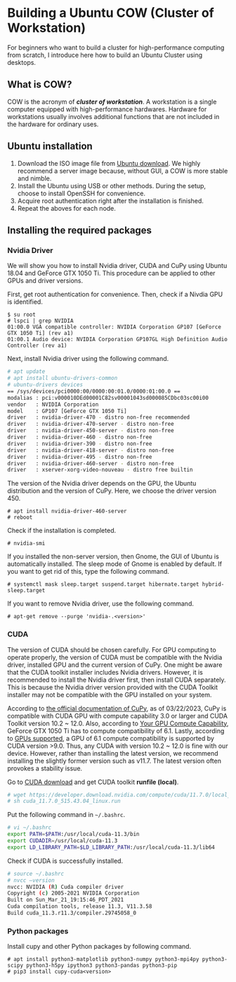# Building a Ubuntu COW (Cluster of Workstation)
For beginners who want to build a cluster for high-performance computing from scratch, I introduce here how to build an Ubuntu Cluster using desktops.

## What is COW?
COW is the acronym of **_cluster of workstation_**. A workstation is a single computer equipped with high-performance hardwares.
Hardware for workstations usually involves additional functions that are not included in the hardware for ordinary uses.

## Ubuntu installation
1. Download the ISO image file from [Ubuntu download](https://ubuntu.com/download/server#download). We highly recommend a server image because, without GUI, a COW is more stable and nimble.
1. Install the Ubuntu using USB or other methods. During the setup, choose to install OpenSSH for convenience.
2. Acquire root authentication right after the installation is finished.
3. Repeat the aboves for each node.

## Installing the required packages

### Nvidia Driver
We will show you how to install Nvidia driver, CUDA and CuPy using Ubuntu 18.04 and GeForce GTX 1050 Ti.
This procedure can be applied to other GPUs and driver versions.

First, get root authentication for convenience. Then, check if a Nivdia GPU is identified.
```
$ su root
# lspci | grep NVIDIA
01:00.0 VGA compatible controller: NVIDIA Corporation GP107 [GeForce GTX 1050 Ti] (rev a1)
01:00.1 Audio device: NVIDIA Corporation GP107GL High Definition Audio Controller (rev a1)
```

Next, install Nvidia driver using the following command. 


```bash
# apt update
# apt install ubuntu-drivers-common
# ubuntu-drivers devices
== /sys/devices/pci0000:00/0000:00:01.0/0000:01:00.0 ==
modalias : pci:v000010DEd00001C82sv00001043sd000085CDbc03sc00i00
vendor   : NVIDIA Corporation
model    : GP107 [GeForce GTX 1050 Ti]
driver   : nvidia-driver-470 - distro non-free recommended
driver   : nvidia-driver-470-server - distro non-free
driver   : nvidia-driver-450-server - distro non-free
driver   : nvidia-driver-460 - distro non-free
driver   : nvidia-driver-390 - distro non-free
driver   : nvidia-driver-418-server - distro non-free
driver   : nvidia-driver-495 - distro non-free
driver   : nvidia-driver-460-server - distro non-free
driver   : xserver-xorg-video-nouveau - distro free builtin
```
The version of the Nvidia driver depends on the GPU, the Ubuntu distribution and the version of CuPy. 
Here, we choose the driver version 450.
```
# apt install nvidia-driver-460-server
# reboot
```
Check if the installation is completed.
```
# nvidia-smi
```
If you installed the non-server version, then Gnome, the GUI of Ubuntu is automatically installed.
The sleep mode of Gnome is enabled by default. If you want to get rid of this, type the following command.

```
# systemctl mask sleep.target suspend.target hibernate.target hybrid-sleep.target
```
If you want to remove Nvidia driver, use the following command.
```
# apt-get remove --purge 'nvidia-.<version>' 
```

### CUDA
The version of CUDA should be chosen carefully. 
For GPU computing to operate properly, the version of CUDA must be compatible with the Nvidia driver, installed GPU and the current version of CuPy.
One might be aware that the CUDA toolkit installer includes Nvidia drivers.
However, it is recommended to install the Nvidia driver first, then install CUDA separately.
This is because the Nvidia driver version provided with the CUDA Toolkit installer may not be compatible with the GPU installed on your system.

According to [the official documentation of CuPy](https://docs.cupy.dev/en/stable/install.html), 
as of 03/22/2023, CuPy is compatible with CUDA GPU with compute capability 3.0 or larger and CUDA Toolkit version 10.2 ~ 12.0.
Also, according to [Your GPU Compute Capability](https://developer.nvidia.com/cuda-gpus), GeForce GTX 1050 Ti has to compute compatibility of 6.1.
Lastly, according to [GPUs supported](https://en.wikipedia.org/wiki/CUDA), a GPU of 6.1 compute compatibility is supported by CUDA version >9.0.
Thus, any CUDA with version 10.2 ~ 12.0 is fine with our device.
However, rather than installing the latest version, we recommend installing the slightly former version such as v11.7.
The latest version often provokes a stability issue.

Go to [CUDA download](https://developer.nvidia.com/cuda-toolkit-archive) and get CUDA toolkit __runfile (local)__.
```bash
# wget https://developer.download.nvidia.com/compute/cuda/11.7.0/local_installers/cuda_11.7.0_515.43.04_linux.run
# sh cuda_11.7.0_515.43.04_linux.run
```

Put the following command in `~/.bashrc`.
```bash
# vi ~/.bashrc
export PATH=$PATH:/usr/local/cuda-11.3/bin
export CUDADIR=/usr/local/cuda-11.3
export LD_LIBRARY_PATH=$LD_LIBRARY_PATH:/usr/local/cuda-11.3/lib64
```
Check if CUDA is successfully installed.
```bash
# source ~/.bashrc
# nvcc –version
nvcc: NVIDIA (R) Cuda compiler driver
Copyright (c) 2005-2021 NVIDIA Corporation
Built on Sun_Mar_21_19:15:46_PDT_2021
Cuda compilation tools, release 11.3, V11.3.58
Build cuda_11.3.r11.3/compiler.29745058_0
```

### Python packages
Install cupy and other Python packages by following command.
```
# apt install python3-matplotlib python3-numpy python3-mpi4py python3-scipy python3-h5py ipython3 python3-pandas python3-pip
# pip3 install cupy-cuda<version>
```
